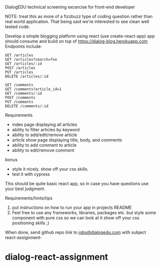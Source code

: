 DialogEDU technical screening excercise for front-end developer

NOTE: treat this as more of a fizzbuzz type of coding question rather than real world application. That being said we're interested to see clean well tested code.


Develop a simple blogging platform using react (use create-react-app)
app should consume and build on top of https://dialog-blog.herokuapp.com
  Endpoints include:

    GET /articles
    GET /articles?search=foo
    GET /articles/:id
    POST /articles
    PUT /articles
    DELETE /articles/:id

    GET /comments
    GET /comments?article_id=1
    GET /comments/:id
    POST /comments
    PUT /comments
    DELETE /comments/:id


Requirements
  - index page displaying all articles
  - ability to filter articles by keyword
  - ability to add/edit/remove article
  - article show page displaying title, body, and comments
  - ability to add comment to article
  - ability to edit/remove comment

bonus
  - style it nicely. show off your css skills.
  - test it with cypress


This should be quite basic react app, so in case you have questions use your best judgment.

Requirements/hints/tips

  1. put instructions on how to run your app in projects README
  2. Feel free to use any frameworks, libraries, packages etc.
      but style some component with pure css so we can look at it
      show off your css positioning skills ;)

When done, send github repo link to jobs@dialogedu.com with subject react-assignment-<your name>
# dialog-react-assignment
